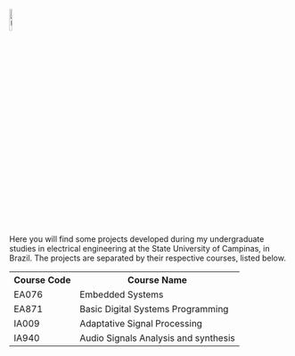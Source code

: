 <p>
<img src="[https://www.ige.unicamp.br/pesquisadapesquisa/wp-content/uploads/sites/63/2022/10/logo-unicamp_negativo_220921.png](https://www.uc.pt/site/assets/files/418310/fctuc_h_fundoclaro.1200x0.png)" alt="Unicamp" style="width:10%"> 
</p>

Here you will find some projects developed during my undergraduate studies in electrical engineering at the State University of Campinas, in Brazil. The projects are separated by their respective courses, listed below.

<table>
  <tr>
    <th>Course Code</th>
    <th>Course Name</th>
  </tr>
  <tr>
    <td>EA076</td>
    <td>Embedded Systems</td>
  </tr>
  <tr>
    <td>EA871</td>
    <td>Basic Digital Systems Programming</td>
  </tr>
  <tr>
    <td>IA009
    <td>Adaptative Signal Processing</td>
  </tr>
  <tr>
    <td>IA940</td>
    <td>Audio Signals Analysis and synthesis</td>
  </tr>
</table>
